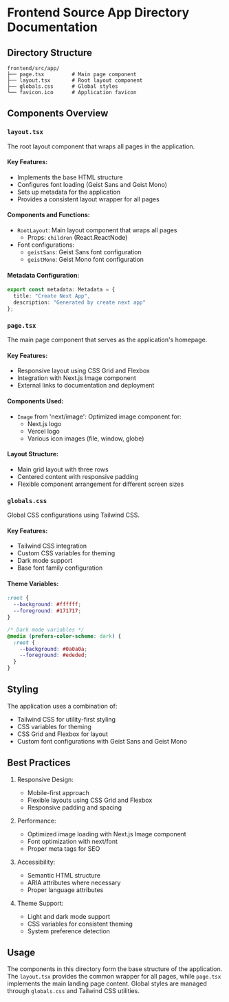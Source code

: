 # Frontend Source App Directory Documentation

## Directory Structure
```
frontend/src/app/
├── page.tsx         # Main page component
├── layout.tsx       # Root layout component
├── globals.css      # Global styles
└── favicon.ico      # Application favicon
```

## Components Overview

### `layout.tsx`
The root layout component that wraps all pages in the application.

#### Key Features:
- Implements the base HTML structure
- Configures font loading (Geist Sans and Geist Mono)
- Sets up metadata for the application
- Provides a consistent layout wrapper for all pages

#### Components and Functions:
- `RootLayout`: Main layout component that wraps all pages
  - Props: `children` (React.ReactNode)
- Font configurations:
  - `geistSans`: Geist Sans font configuration
  - `geistMono`: Geist Mono font configuration

#### Metadata Configuration:
```typescript
export const metadata: Metadata = {
  title: "Create Next App",
  description: "Generated by create next app"
};
```

### `page.tsx`
The main page component that serves as the application's homepage.

#### Key Features:
- Responsive layout using CSS Grid and Flexbox
- Integration with Next.js Image component
- External links to documentation and deployment

#### Components Used:
- `Image` from 'next/image': Optimized image component for:
  - Next.js logo
  - Vercel logo
  - Various icon images (file, window, globe)

#### Layout Structure:
- Main grid layout with three rows
- Centered content with responsive padding
- Flexible component arrangement for different screen sizes

### `globals.css`
Global CSS configurations using Tailwind CSS.

#### Key Features:
- Tailwind CSS integration
- Custom CSS variables for theming
- Dark mode support
- Base font family configuration

#### Theme Variables:
```css
:root {
  --background: #ffffff;
  --foreground: #171717;
}

/* Dark mode variables */
@media (prefers-color-scheme: dark) {
  :root {
    --background: #0a0a0a;
    --foreground: #ededed;
  }
}
```

## Styling
The application uses a combination of:
- Tailwind CSS for utility-first styling
- CSS variables for theming
- CSS Grid and Flexbox for layout
- Custom font configurations with Geist Sans and Geist Mono

## Best Practices
1. Responsive Design:
   - Mobile-first approach
   - Flexible layouts using CSS Grid and Flexbox
   - Responsive padding and spacing

2. Performance:
   - Optimized image loading with Next.js Image component
   - Font optimization with next/font
   - Proper meta tags for SEO

3. Accessibility:
   - Semantic HTML structure
   - ARIA attributes where necessary
   - Proper language attributes

4. Theme Support:
   - Light and dark mode support
   - CSS variables for consistent theming
   - System preference detection

## Usage
The components in this directory form the base structure of the application. The `layout.tsx` provides the common wrapper for all pages, while `page.tsx` implements the main landing page content. Global styles are managed through `globals.css` and Tailwind CSS utilities. 